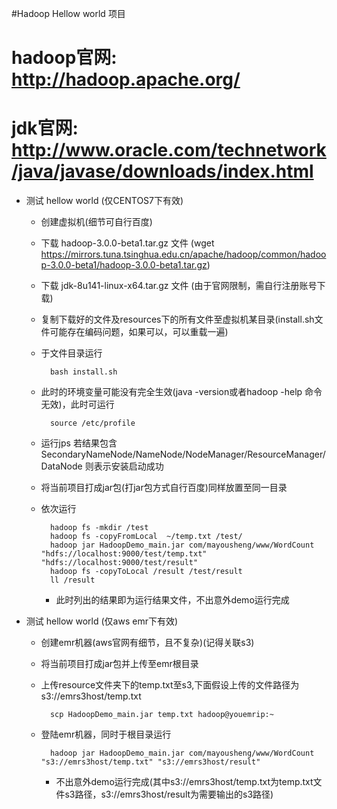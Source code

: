 #Hadoop Hellow world 项目
# hadoop官网: http://hadoop.apache.org/
# jdk官网: http://www.oracle.com/technetwork/java/javase/downloads/index.html
* 测试 hellow world (仅CENTOS7下有效)
    * 创建虚拟机(细节可自行百度)
    * 下载 hadoop-3.0.0-beta1.tar.gz 文件 (wget https://mirrors.tuna.tsinghua.edu.cn/apache/hadoop/common/hadoop-3.0.0-beta1/hadoop-3.0.0-beta1.tar.gz)
    * 下载 jdk-8u141-linux-x64.tar.gz 文件 (由于官网限制，需自行注册账号下载)
    * 复制下载好的文件及resources下的所有文件至虚拟机某目录(install.sh文件可能存在编码问题，如果可以，可以重载一遍)
    * 于文件目录运行 
    
            bash install.sh
    * 此时的环境变量可能没有完全生效(java -version或者hadoop -help 命令无效)，此时可运行 
    
            source /etc/profile
    * 运行jps 若结果包含 SecondaryNameNode/NameNode/NodeManager/ResourceManager/DataNode 则表示安装启动成功
    * 将当前项目打成jar包(打jar包方式自行百度)同样放置至同一目录
    * 依次运行
    
            hadoop fs -mkdir /test
            hadoop fs -copyFromLocal  ~/temp.txt /test/
            hadoop jar HadoopDemo_main.jar com/mayousheng/www/WordCount "hdfs://localhost:9000/test/temp.txt" "hdfs://localhost:9000/test/result"
            hadoop fs -copyToLocal /result /test/result
            ll /result
        * 此时列出的结果即为运行结果文件，不出意外demo运行完成
        
* 测试 hellow world (仅aws emr下有效)
    * 创建emr机器(aws官网有细节，且不复杂)(记得关联s3)
    * 将当前项目打成jar包并上传至emr根目录
    * 上传resource文件夹下的temp.txt至s3,下面假设上传的文件路径为 s3://emrs3host/temp.txt
    
            scp HadoopDemo_main.jar temp.txt hadoop@youemrip:~
    * 登陆emr机器，同时于根目录运行
    
            hadoop jar HadoopDemo_main.jar com/mayousheng/www/WordCount "s3://emrs3host/temp.txt" "s3://emrs3host/result"
        * 不出意外demo运行完成(其中s3://emrs3host/temp.txt为temp.txt文件s3路径，s3://emrs3host/result为需要输出的s3路径)
    
